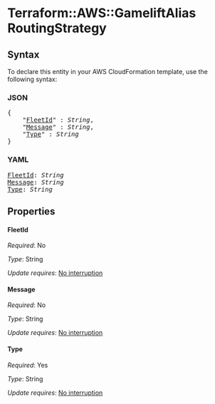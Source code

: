 # Terraform::AWS::GameliftAlias RoutingStrategy

## Syntax

To declare this entity in your AWS CloudFormation template, use the following syntax:

### JSON

<pre>
{
    "<a href="#fleetid" title="FleetId">FleetId</a>" : <i>String</i>,
    "<a href="#message" title="Message">Message</a>" : <i>String</i>,
    "<a href="#type" title="Type">Type</a>" : <i>String</i>
}
</pre>

### YAML

<pre>
<a href="#fleetid" title="FleetId">FleetId</a>: <i>String</i>
<a href="#message" title="Message">Message</a>: <i>String</i>
<a href="#type" title="Type">Type</a>: <i>String</i>
</pre>

## Properties

#### FleetId

_Required_: No

_Type_: String

_Update requires_: [No interruption](https://docs.aws.amazon.com/AWSCloudFormation/latest/UserGuide/using-cfn-updating-stacks-update-behaviors.html#update-no-interrupt)

#### Message

_Required_: No

_Type_: String

_Update requires_: [No interruption](https://docs.aws.amazon.com/AWSCloudFormation/latest/UserGuide/using-cfn-updating-stacks-update-behaviors.html#update-no-interrupt)

#### Type

_Required_: Yes

_Type_: String

_Update requires_: [No interruption](https://docs.aws.amazon.com/AWSCloudFormation/latest/UserGuide/using-cfn-updating-stacks-update-behaviors.html#update-no-interrupt)

